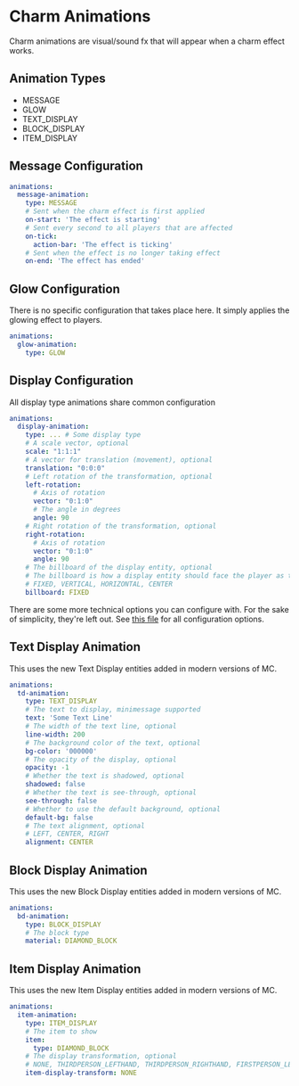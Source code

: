 # Charm Animations
Charm animations are visual/sound fx that will appear when a charm effect works.

## Animation Types
* MESSAGE
* GLOW
* TEXT_DISPLAY
* BLOCK_DISPLAY
* ITEM_DISPLAY

## Message Configuration
```yaml
animations:
  message-animation:
    type: MESSAGE
    # Sent when the charm effect is first applied
    on-start: 'The effect is starting'
    # Sent every second to all players that are affected
    on-tick:
      action-bar: 'The effect is ticking'
    # Sent when the effect is no longer taking effect
    on-end: 'The effect has ended'
```

## Glow Configuration
There is no specific configuration that takes place here. It simply applies the glowing effect to players. 
```yaml
animations:
  glow-animation:
    type: GLOW
```

## Display Configuration
All display type animations share common configuration
```yaml
animations:
  display-animation:
    type: ... # Some display type
    # A scale vector, optional
    scale: "1:1:1"
    # A vector for translation (movement), optional
    translation: "0:0:0"
    # Left rotation of the transformation, optional
    left-rotation:
      # Axis of rotation
      vector: "0:1:0"
      # The angle in degrees
      angle: 90
    # Right rotation of the transformation, optional
    right-rotation:
      # Axis of rotation
      vector: "0:1:0"
      angle: 90
    # The billboard of the display entity, optional
    # The billboard is how a display entity should face the player as the player moves around it.
    # FIXED, VERTICAL, HORIZONTAL, CENTER
    billboard: FIXED
```
There are some more technical options you can configure with. For the sake of simplicity, they're left out.
See [this file](../src/main/java/com/golfing8/kcharm/module/animation/CharmAnimationDisplay.java) for all configuration options.

## Text Display Animation
This uses the new Text Display entities added in modern versions of MC.
```yaml
animations:
  td-animation:
    type: TEXT_DISPLAY
    # The text to display, minimessage supported
    text: 'Some Text Line'
    # The width of the text line, optional
    line-width: 200
    # The background color of the text, optional
    bg-color: '000000'
    # The opacity of the display, optional
    opacity: -1
    # Whether the text is shadowed, optional
    shadowed: false
    # Whether the text is see-through, optional
    see-through: false
    # Whether to use the default background, optional
    default-bg: false
    # The text alignment, optional
    # LEFT, CENTER, RIGHT
    alignment: CENTER
```

## Block Display Animation
This uses the new Block Display entities added in modern versions of MC.
```yaml
animations:
  bd-animation:
    type: BLOCK_DISPLAY
    # The block type
    material: DIAMOND_BLOCK
```

## Item Display Animation
This uses the new Item Display entities added in modern versions of MC.
```yaml
animations:
  item-animation:
    type: ITEM_DISPLAY
    # The item to show
    item:
      type: DIAMOND_BLOCK
    # The display transformation, optional
    # NONE, THIRDPERSON_LEFTHAND, THIRDPERSON_RIGHTHAND, FIRSTPERSON_LEFTHAND, FIRSTPERSON_RIGHTHAND, HEAD, GUI, GROUND, FIXED
    item-display-transform: NONE
```

